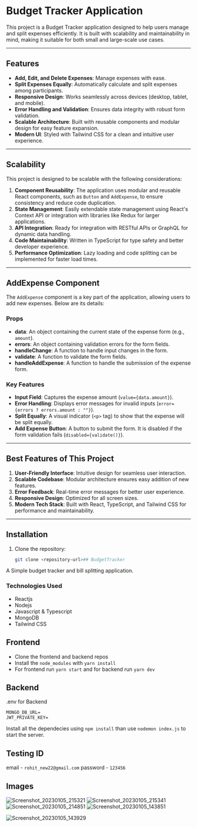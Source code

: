 # Budget Tracker Application

This project is a Budget Tracker application designed to help users manage and split expenses efficiently. It is built with scalability and maintainability in mind, making it suitable for both small and large-scale use cases.

---

## Features

- **Add, Edit, and Delete Expenses**: Manage expenses with ease.
- **Split Expenses Equally**: Automatically calculate and split expenses among participants.
- **Responsive Design**: Works seamlessly across devices (desktop, tablet, and mobile).
- **Error Handling and Validation**: Ensures data integrity with robust form validation.
- **Scalable Architecture**: Built with reusable components and modular design for easy feature expansion.
- **Modern UI**: Styled with Tailwind CSS for a clean and intuitive user experience.

---

## Scalability

This project is designed to be scalable with the following considerations:

1. **Component Reusability**: The application uses modular and reusable React components, such as `Button` and `AddExpense`, to ensure consistency and reduce code duplication.
2. **State Management**: Easily extendable state management using React's Context API or integration with libraries like Redux for larger applications.
3. **API Integration**: Ready for integration with RESTful APIs or GraphQL for dynamic data handling.
4. **Code Maintainability**: Written in TypeScript for type safety and better developer experience.
5. **Performance Optimization**: Lazy loading and code splitting can be implemented for faster load times.

---

## AddExpense Component

The `AddExpense` component is a key part of the application, allowing users to add new expenses. Below are its details:

### Props

- **data**: An object containing the current state of the expense form (e.g., `amount`).
- **errors**: An object containing validation errors for the form fields.
- **handleChange**: A function to handle input changes in the form.
- **validate**: A function to validate the form fields.
- **handleAddExpense**: A function to handle the submission of the expense form.

### Key Features

- **Input Field**: Captures the expense amount (`value={data.amount}`).
- **Error Handling**: Displays error messages for invalid inputs (`error={errors ? errors.amount : ""}`).
- **Split Equally**: A visual indicator (`<p>` tag) to show that the expense will be split equally.
- **Add Expense Button**: A button to submit the form. It is disabled if the form validation fails (`disabled={validate()}`).

---

## Best Features of This Project

1. **User-Friendly Interface**: Intuitive design for seamless user interaction.
2. **Scalable Codebase**: Modular architecture ensures easy addition of new features.
3. **Error Feedback**: Real-time error messages for better user experience.
4. **Responsive Design**: Optimized for all screen sizes.
5. **Modern Tech Stack**: Built with React, TypeScript, and Tailwind CSS for performance and maintainability.

---

## Installation

1. Clone the repository:
    ```bash
    git clone <repository-url>## BudgetTracker
A Simple budget tracker and bill splitting application. 

### Technologies Used

- Reactjs
- Nodejs
- Javascript & Typescript 
- MongoDB 
- Tailwind CSS


## Frontend
- Clone the frontend and backend repos
- Install the `node_modules` with `yarn install`
- For frontend run `yarn start` and for backend run `yarn dev`


## Backend
.env for Backend

```
MONGO_DB_URL=
JWT_PRIVATE_KEY=
```

Install all the dependecies using `npm install` than use `nodemon index.js` to start the server. 

## Testing ID 

email - `rohit_new22@gmail.com`
password - `123456`

## Images
![Screenshot_20230105_215321](https://user-images.githubusercontent.com/67458417/211132079-0cbdd237-e9d9-4261-81ca-9909df9aecec.png)
![Screenshot_20230105_215341](https://user-images.githubusercontent.com/67458417/211132104-162e80a7-0a43-40e3-8703-25dda2c9e120.png)
![Screenshot_20230105_214851](https://user-images.githubusercontent.com/67458417/211132145-393dbda9-2584-412e-b5bd-f450b2322b76.png)
![Screenshot_20230105_143851](https://user-images.githubusercontent.com/67458417/211132134-41752e0e-5bcf-4db9-bd51-2db77f1706c2.png)

![Screenshot_20230105_143929](https://user-images.githubusercontent.com/67458417/211132235-45c6e3d7-28d6-4c84-915b-174820eb6d95.png)









